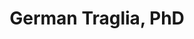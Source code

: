 ---
title: German Traglia, PhD
position: Postdoctoral Associate
layout: default
contact:
publications: 
image: /images/user-icon.svg
group: postdoc
year-start: 2017
year-end: 2018
present-position: Staff scientist, Argentina
---